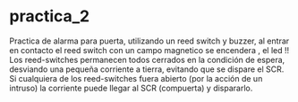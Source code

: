 # practica_2
Practica de alarma para puerta, utilizando un reed switch y buzzer, al entrar en contacto el reed switch con un campo magnetico se encendera , el led !!  
Los reed-switches permanecen todos cerrados en la condición de espera, desviando una pequeña corriente a tierra, evitando que se dispare el SCR.
Si cualquiera de los reed-switches fuera abierto (por la acción de un intruso) la corriente puede llegar al SCR (compuerta) y dispararlo.

